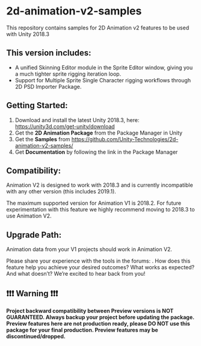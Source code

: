 # 2d-animation-v2-samples
This repository contains samples for 2D Animation v2 features to be used with Unity 2018.3

## This version includes:
* A unified Skinning Editor module in the Sprite Editor window, giving you a much tighter sprite rigging iteration loop.
* Support for Multiple Sprite Single Character rigging workflows through 2D PSD Importer Package.

## Getting Started:
1. Download and install the latest Unity 2018.3, here: https://unity3d.com/get-unity/download
2. Get the **2D Animation Package** from the Package Manager in Unity
3. Get the **Samples** from https://github.com/Unity-Technologies/2d-animation-v2-samples/
4. Get **Documentation** by following the link in the Package Manager

## Compatibility:
Animation V2 is designed to work with 2018.3 and is currently incompatible with any other version (this includes 2019.1).

The maximum supported version for Animation V1 is 2018.2. For future experimentation with this feature we highly recommend moving to 2018.3 to use Animation V2.

## Upgrade Path:
Animation data from your V1 projects should work in Animation V2.

Please share your experience with the tools in the forums: . How does this feature help you achieve your desired outcomes? What works as expected? And what doesn’t? We’re excited to hear back from you! 


## :exclamation::exclamation::exclamation: Warning :exclamation::exclamation::exclamation:
**Project backward compatibility between Preview versions is NOT GUARANTEED. Always backup your project before updating the package. Preview features here are not production ready, please DO NOT use this package for your final production. Preview features may be discontinued/dropped.**
